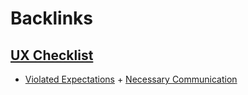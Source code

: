 
# Backlinks
## [UX Checklist](<UX Checklist.md>)
- [Violated Expectations](<Violated Expectations.md>) + [Necessary Communication](<Necessary Communication.md>)

